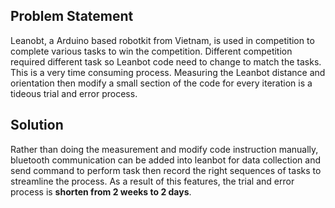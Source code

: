 ## Problem Statement
Leanobt, a Arduino based robotkit from Vietnam, is used in competition to complete various tasks to win the competition. Different competition required different task so Leanbot code need to change to match the tasks. This is a very time consuming process. Measuring the Leanbot distance and orientation then modify a small section of the code for every iteration is a tideous trial and error process. 

## Solution
Rather than doing the measurement and modify code instruction manually, bluetooth communication can be added into leanbot for data collection and send command to perform task then record the right sequences of tasks to streamline the process. As a result of this features, the trial and error process is **shorten from 2 weeks to 2 days**. 
